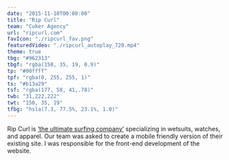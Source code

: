 ```yaml
---
date: "2015-11-10T00:00:00"
title: "Rip Curl"
team: "Cuker Agency"
url: "ripcurl.com"
favIcon: "./ripcurl_fav.png"
featuredVideo: "./ripcurl_autoplay_720.mp4"
theme: true
tbg: "#962313"
tbgf: "rgba(150, 35, 19, 0.9)"
tp: "#00ffff"
tpf: "rgba(0, 255, 255, 1)"
ts: "#b13a29"
tsf: "rgba(177, 58, 41,.78)"
twb: "31,222,222"
twt: "150, 35, 19"
tfbg: "hsla(7.3, 77.5%, 23.1%, 1.0)"
---
```

Rip Curl is <a href="/">&lsquo;the ultimate surfing company&rsquo;</a> specializing in wetsuits, watches, and apparel. Our team was asked to create a mobile friendly version of their existing site. I was responsible for the front-end development of the website.
